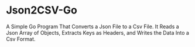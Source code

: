 # Json2CSV-Go
A Simple Go Program That Converts a Json File to a Csv File. It Reads a Json Array of Objects, Extracts Keys as Headers, and Writes the Data Into a Csv Format. 
